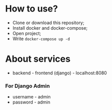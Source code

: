 # How to use?
* Clone or download this repository;
* Install docker and docker-compose;
* Open project;
* Write `docker-compose up -d`

# About services
* backend - frontend (django) - localhost:8080

### For Django Admin
* username - admin
* password - admin
